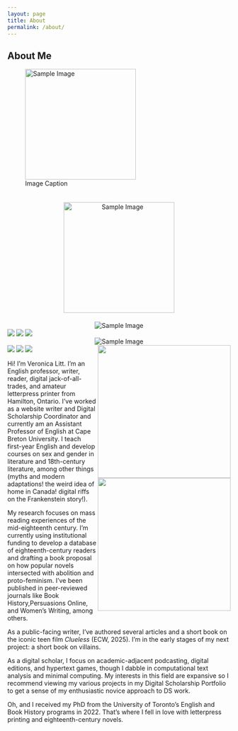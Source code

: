 ```yaml
---
layout: page
title: About
permalink: /about/
---
```


## About Me

<figure>
<img src="../assets/img/un_chat.jpeg" alt="Sample Image" height="250"/>
<figcaption>Image Caption</figcaption>
</figure>

<center><img src="./assets/img/cat_wedding.jpeg" alt="Sample Image" height="250" style="padding:20px;"/></center>

<center><img src="./assets/img/LittPic.png" alt="Sample Image"/></center>

<img src="assets/img/LittPic.png"/>

<img src="assets/img/LittPic.png"/>

<img src="/assets/img/LittPic.png"/>

<center><img src="./assets/img/LittPic.jpg" alt="Sample Image"/></center>

<img src="assets/img/LittPic.jpg"/>

<img src="assets/img/LittPic.jpg"/>

<img src="/assets/img/LittPic.jpg"/>

<img align="right" width="300" src="/assets/img/LittPic.jpg"/>


<img align="right" width="300" src="./assets/img/LittPic.jpg"/>

Hi! I’m Veronica Litt. I’m an English professor, writer, reader, digital jack-of-all-trades, and amateur letterpress printer from Hamilton, Ontario. I’ve worked as a website writer and Digital Scholarship Coordinator and currently am an Assistant Professor of English at Cape Breton University. I teach first-year English and develop courses on sex and gender in literature and 18th-century literature, among other things (myths and modern adaptations! the weird idea of home in Canada! digital riffs on the Frankenstein story!).

My research focuses on mass reading experiences of the mid-eighteenth century. I’m currently using institutional funding to develop a database of eighteenth-century readers and drafting a book proposal on how popular novels intersected with abolition and proto-feminism. I’ve been published in peer-reviewed journals like Book History,Persuasions Online, and Women’s Writing, among others.

As a public-facing writer, I’ve authored several articles and a short book on the iconic teen film _Clueless_ (ECW, 2025). I’m in the early stages of my next project: a short book on villains.

As a digital scholar, I focus on academic-adjacent podcasting, digital editions, and hypertext games, though I dabble in computational text analysis and minimal computing. My interests in this field are expansive so I recommend viewing my various projects in my Digital Scholarship Portfolio to get a sense of my enthusiastic novice approach to DS work.

Oh, and I received my PhD from the University of Toronto’s English and Book History programs in 2022. That’s where I fell in love with letterpress printing and eighteenth-century novels.


